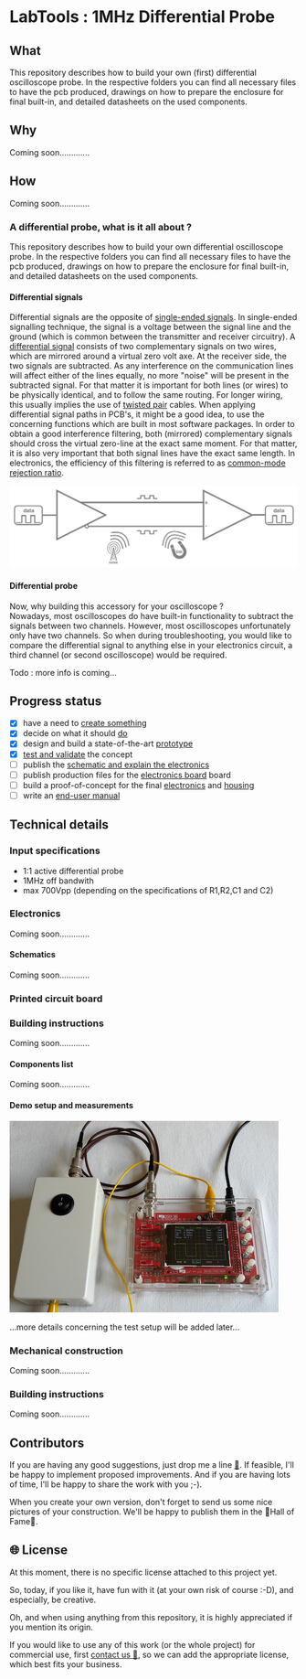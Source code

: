# LabTools : 1MHz Differential Probe

## What

This repository describes how to build your own (first) differential oscilloscope probe. In the respective folders you can find all necessary files to have the pcb produced, drawings on how to prepare the enclosure for final built-in, and detailed datasheets  on the used components.

## Why

Coming soon.............

## How

Coming soon.............

### A differential probe, what is it all about ?

This repository describes how to build your own differential oscilloscope probe. In the respective folders you can find all necessary files to have the pcb produced, drawings on how to prepare the enclosure for final built-in, and detailed datasheets  on the used components.

#### Differential signals

Differential signals are the opposite of [single-ended signals](https://en.wikipedia.org/wiki/Single-ended_signaling). In single-ended signalling technique, the signal is a voltage between the signal line and the ground (which is common between the transmitter and receiver circuitry). A [differential signal](https://en.wikipedia.org/wiki/Differential_signaling) consists of two complementary signals on two wires, which are mirrored around a virtual zero volt axe. At the receiver side, the two signals are subtracted. As any interference on the communication lines will affect either of the lines equally, no more "noise" will be present in the subtracted signal. For that matter it is important for both lines (or wires) to be physically identical, and to follow the same routing. For longer wiring, this usually implies the use of [twisted pair](https://en.wikipedia.org/wiki/Twisted_pair) cables. When applying differential signal paths in PCB's, it might be a good idea, to use the concerning functions which are built in most software packages. In order to obtain a good interference filtering, both (mirrored) complementary signals should cross the virtual zero-line at the exact same moment. For that matter, it is also very important that both signal lines have the exact same length. In electronics, the efficiency of this filtering is referred to as [common-mode rejection ratio](https://en.wikipedia.org/wiki/Common-mode_rejection_ratio).

 ![differential signal principle](images/differential_signal_principle.png)

#### Differential probe

Now, why building this accessory for your oscilloscope ?                           
Nowadays, most oscilloscopes do have built-in functionality to subtract the signals between two channels. However, most oscilloscopes unfortunately only have two channels. So when during troubleshooting, you would like to compare the differential signal to anything else in your electronics circuit, a third channel (or second oscilloscope) would be required.

Todo : more info is coming...  

## Progress status

 - [x] have a need to [create something](#why)
 - [x] decide on what it should [do](#input-specifications)
 - [x] design and build a state-of-the-art [prototype](#prototype)
 - [x] [test and validate](#demo-setup-and-measurements) the concept
 - [ ] publish the [schematic and explain the electronics](#electronics)
 - [ ] publish production files for the [electronics board](#printed-circuit-board) board
 - [ ] build a proof-of-concept for the final [electronics](#electronics) and [ housing](#mechanical-construction)
 - [ ] write an [end-user manual](https://github.com/nostradomus/LabTools_1MHz-Differential-Probe/wiki)

## Technical details

### Input specifications

- 1:1 active differential probe
- 1MHz off bandwith
- max 700Vpp (depending on the specifications of R1,R2,C1 and C2)

### Electronics

Coming soon.............

#### Schematics

Coming soon.............

### Printed circuit board


### Building instructions

Coming soon.............

#### Components list

Coming soon.............

#### Demo setup and measurements

[![test setup](images/test_setup_s.png)](images/test_setup.png)

...more details concerning the test setup will be added later...

### Mechanical construction

Coming soon.............

### Building instructions

Coming soon.............

## Contributors

If you are having any good suggestions, just drop me a line [:email:](http://nostradomus.ddns.net/contactform.html).
If feasible, I'll be happy to implement proposed improvements.
And if you are having lots of time, I'll be happy to share the work with you ;-).

When you create your own version, don't forget to send us some nice pictures of your construction. We'll be happy to publish them in the :confetti_ball:Hall of Fame:confetti_ball:.

## :globe_with_meridians: License

At this moment, there is no specific license attached to this project yet.

So, today, if you like it, have fun with it (at your own risk of course :-D), and especially, be creative.

Oh, and when using anything from this repository, it is highly appreciated if you mention its origin.

If you would like to use any of this work (or the whole project) for commercial use, first [contact us :email:](http://nostradomus.ddns.net/contactform.html), so we can add the appropriate license, which best fits your business.
